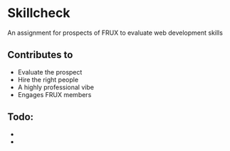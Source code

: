# Skillcheck
An assignment for prospects of FRUX to evaluate web development skills

<h2>Contributes to</h2>
<ul>
  <li>Evaluate the prospect</li>
  <li>Hire the right people</li>
  <li>A highly professional vibe</li>
  <li>Engages FRUX members</li>
</ul>


<h2>Todo:</h2>
<ul>
  <li></li>
  <li></li>
</ul>
